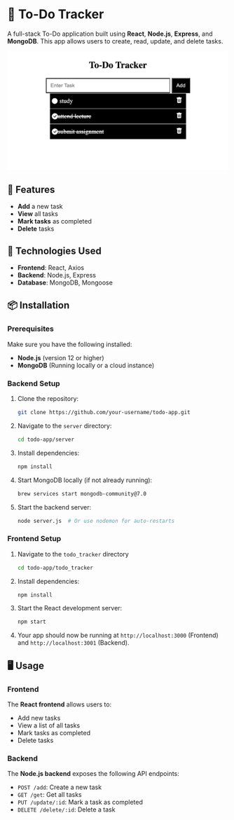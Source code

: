 # 📝 To-Do Tracker

A full-stack To-Do application built using **React**, **Node.js**, **Express**, and **MongoDB**. This app allows users to create, read, update, and delete tasks.

![Description](assets/image.jpg)

## 🚀 Features
- **Add** a new task
- **View** all tasks
- **Mark tasks** as completed
- **Delete** tasks

## 🔧 Technologies Used
- **Frontend**: React, Axios
- **Backend**: Node.js, Express
- **Database**: MongoDB, Mongoose

## 📦 Installation

### Prerequisites
Make sure you have the following installed:
- **Node.js** (version 12 or higher)
- **MongoDB** (Running locally or a cloud instance)

### Backend Setup
1. Clone the repository:
    ```sh
    git clone https://github.com/your-username/todo-app.git
    ```
2. Navigate to the `server` directory:
    ```sh
    cd todo-app/server
    ```
3. Install dependencies:
    ```sh
    npm install
    ```
4. Start MongoDB locally (if not already running):
    ```sh
    brew services start mongodb-community@7.0
    ```
5. Start the backend server:
    ```sh
    node server.js  # Or use nodemon for auto-restarts
    ```

### Frontend Setup
1. Navigate to the `todo_tracker` directory 
    ```sh
    cd todo-app/todo_tracker
    ```
2. Install dependencies:
    ```sh
    npm install
    ```
3. Start the React development server:
    ```sh
    npm start
    ```
4. Your app should now be running at `http://localhost:3000` (Frontend) and `http://localhost:3001` (Backend).

## 🖥 Usage

### Frontend
The **React frontend** allows users to:
- Add new tasks
- View a list of all tasks
- Mark tasks as completed
- Delete tasks

### Backend
The **Node.js backend** exposes the following API endpoints:
- `POST /add`: Create a new task
- `GET /get`: Get all tasks
- `PUT /update/:id`: Mark a task as completed
- `DELETE /delete/:id`: Delete a task
